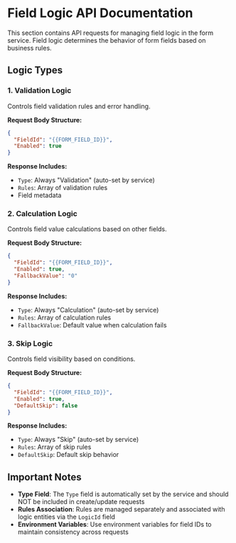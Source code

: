 # Field Logic API Documentation

This section contains API requests for managing field logic in the form service. Field logic determines the behavior of form fields based on business rules.

## Logic Types

### 1. Validation Logic
Controls field validation rules and error handling.

**Request Body Structure:**
```json
{
  "FieldId": "{{FORM_FIELD_ID}}",
  "Enabled": true
}
```

**Response Includes:**
- `Type`: Always "Validation" (auto-set by service)
- `Rules`: Array of validation rules
- Field metadata

### 2. Calculation Logic
Controls field value calculations based on other fields.

**Request Body Structure:**
```json
{
  "FieldId": "{{FORM_FIELD_ID}}",
  "Enabled": true,
  "FallbackValue": "0"
}
```

**Response Includes:**
- `Type`: Always "Calculation" (auto-set by service)
- `Rules`: Array of calculation rules
- `FallbackValue`: Default value when calculation fails

### 3. Skip Logic
Controls field visibility based on conditions.

**Request Body Structure:**
```json
{
  "FieldId": "{{FORM_FIELD_ID}}",
  "Enabled": true,
  "DefaultSkip": false
}
```

**Response Includes:**
- `Type`: Always "Skip" (auto-set by service)
- `Rules`: Array of skip rules
- `DefaultSkip`: Default skip behavior

## Important Notes

- **Type Field**: The `Type` field is automatically set by the service and should NOT be included in create/update requests
- **Rules Association**: Rules are managed separately and associated with logic entities via the `LogicId` field
- **Environment Variables**: Use environment variables for field IDs to maintain consistency across requests 